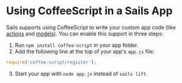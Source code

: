 # Using CoffeeScript in a Sails App

Sails supports using CoffeeScript to write your custom app code (like [actions](http://www.sailsjs.com/documentation/concepts/actions-and-controllers) and [models](http://www.sailsjs.com/documentation/concepts/core-concepts-table-of-contents/models-and-orm)).  You can enable this support in three steps:

1. Run `npm install coffee-script` in your app folder.
2. Add the following line at the top of your app's `app.js` file:
```javascript
require('coffee-script/register');
```
3. Start your app with `node app.js` instead of `sails lift`.

<docmeta name="displayName" value="Using CoffeeScript">
